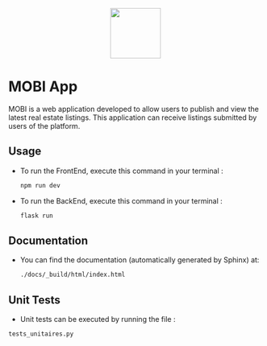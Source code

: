 <p align="center">
  <img src="https://i.ibb.co/7zbJYP2/logo.png" width="100" />
</p>

# MOBI App

MOBI is a web application developed to allow users to publish and view the latest real estate listings. This application can receive listings submitted by users of the platform.

## Usage

- To run the FrontEnd, execute this command in your terminal :

  ```bash
  npm run dev
  ```

- To run the BackEnd, execute this command in your terminal :
  ```bash
  flask run
  ```

## Documentation

- You can find the documentation (automatically generated by Sphinx) at:
  ```bash
  ./docs/_build/html/index.html
  ```

## Unit Tests

- Unit tests can be executed by running the file :

```bash
tests_unitaires.py
```
